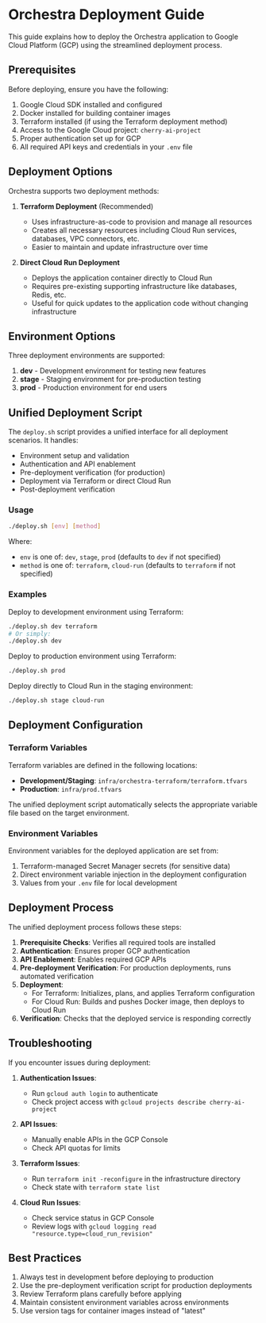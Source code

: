 # Orchestra Deployment Guide

This guide explains how to deploy the Orchestra application to Google Cloud Platform (GCP) using the streamlined deployment process.

## Prerequisites

Before deploying, ensure you have the following:

1. Google Cloud SDK installed and configured
2. Docker installed for building container images
3. Terraform installed (if using the Terraform deployment method)
4. Access to the Google Cloud project: `cherry-ai-project`
5. Proper authentication set up for GCP
6. All required API keys and credentials in your `.env` file

## Deployment Options

Orchestra supports two deployment methods:

1. **Terraform Deployment** (Recommended)
   - Uses infrastructure-as-code to provision and manage all resources
   - Creates all necessary resources including Cloud Run services, databases, VPC connectors, etc.
   - Easier to maintain and update infrastructure over time

2. **Direct Cloud Run Deployment**
   - Deploys the application container directly to Cloud Run
   - Requires pre-existing supporting infrastructure like databases, Redis, etc.
   - Useful for quick updates to the application code without changing infrastructure

## Environment Options

Three deployment environments are supported:

1. **dev** - Development environment for testing new features
2. **stage** - Staging environment for pre-production testing
3. **prod** - Production environment for end users

## Unified Deployment Script

The `deploy.sh` script provides a unified interface for all deployment scenarios. It handles:

- Environment setup and validation
- Authentication and API enablement
- Pre-deployment verification (for production)
- Deployment via Terraform or direct Cloud Run
- Post-deployment verification

### Usage

```bash
./deploy.sh [env] [method]
```

Where:
- `env` is one of: `dev`, `stage`, `prod` (defaults to `dev` if not specified)
- `method` is one of: `terraform`, `cloud-run` (defaults to `terraform` if not specified)

### Examples

Deploy to development environment using Terraform:
```bash
./deploy.sh dev terraform
# Or simply:
./deploy.sh dev
```

Deploy to production environment using Terraform:
```bash
./deploy.sh prod
```

Deploy directly to Cloud Run in the staging environment:
```bash
./deploy.sh stage cloud-run
```

## Deployment Configuration

### Terraform Variables

Terraform variables are defined in the following locations:

- **Development/Staging**: `infra/orchestra-terraform/terraform.tfvars`
- **Production**: `infra/prod.tfvars`

The unified deployment script automatically selects the appropriate variable file based on the target environment.

### Environment Variables

Environment variables for the deployed application are set from:

1. Terraform-managed Secret Manager secrets (for sensitive data)
2. Direct environment variable injection in the deployment configuration
3. Values from your `.env` file for local development

## Deployment Process

The unified deployment process follows these steps:

1. **Prerequisite Checks**: Verifies all required tools are installed
2. **Authentication**: Ensures proper GCP authentication
3. **API Enablement**: Enables required GCP APIs
4. **Pre-deployment Verification**: For production deployments, runs automated verification
5. **Deployment**:
   - For Terraform: Initializes, plans, and applies Terraform configuration
   - For Cloud Run: Builds and pushes Docker image, then deploys to Cloud Run
6. **Verification**: Checks that the deployed service is responding correctly

## Troubleshooting

If you encounter issues during deployment:

1. **Authentication Issues**:
   - Run `gcloud auth login` to authenticate
   - Check project access with `gcloud projects describe cherry-ai-project`

2. **API Issues**:
   - Manually enable APIs in the GCP Console
   - Check API quotas for limits

3. **Terraform Issues**:
   - Run `terraform init -reconfigure` in the infrastructure directory
   - Check state with `terraform state list`

4. **Cloud Run Issues**:
   - Check service status in GCP Console
   - Review logs with `gcloud logging read "resource.type=cloud_run_revision"`

## Best Practices

1. Always test in development before deploying to production
2. Use the pre-deployment verification script for production deployments
3. Review Terraform plans carefully before applying
4. Maintain consistent environment variables across environments
5. Use version tags for container images instead of "latest"
